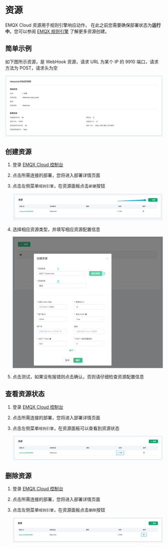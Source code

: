# 资源

EMQX Cloud 资源用于规则引擎响应动作， 在此之前您需要确保部署状态为**运行中**。您可以参阅 [EMQX 规则引擎](https://docs.emqx.cn/cn/broker/latest/rule/rule-engine.html) 了解更多资源创建。



## 简单示例

如下图所示资源，是 WebHook 资源，请求 URL 为某个 IP 的 9910 端口，请求方法为 POST，请求头为空

![img](./_assets/resource-detail.png)

## 创建资源

1. 登录 [EMQX Cloud 控制台](https://cloud.emqx.com/console/)

2. 点击所需连接的部署，您将进入部署详情页面

3. 点击左侧菜单`规则引擎`，在资源面板点击`新建`按钮

   ![resource-add](./_assets/resource-add.png)

5. 选择相应资源类型，并填写相应资源配置信息

   ![resource-config](./_assets/resource-config.png)

6. 点击测试，如果没有报错则点击确认，否则请仔细检查资源配置信息



## 查看资源状态

1. 登录 [EMQX Cloud 控制台](https://cloud.emqx.com/console/)

2. 点击所需连接的部署，您将进入部署详情页面

3. 点击左侧菜单`规则引擎`，在资源面板可以查看到资源状态

   ![resource-status](./_assets/resource-status.png)




## 删除资源

1. 登录 [EMQX Cloud 控制台](https://cloud.emqx.com/console/)

2. 点击所需连接的部署，您将进入部署详情页面

3. 点击左侧菜单`规则引擎`，在资源面板点击`删除`按钮

   ![resource-delete](./_assets/resource-delete.png)
